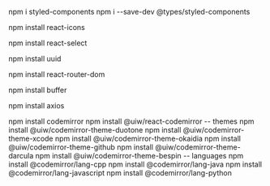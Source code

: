 npm i styled-components
npm i --save-dev @types/styled-components

npm install react-icons

npm install react-select

npm install uuid

npm install react-router-dom

npm install buffer

npm install axios

npm install codemirror
npm install @uiw/react-codemirror
-- themes
npm install @uiw/codemirror-theme-duotone
npm install @uiw/codemirror-theme-xcode
npm install @uiw/codemirror-theme-okaidia
npm install @uiw/codemirror-theme-github
npm install @uiw/codemirror-theme-darcula
npm install @uiw/codemirror-theme-bespin
-- languages
npm install @codemirror/lang-cpp
npm install @codemirror/lang-java
npm install @codemirror/lang-javascript
npm install @codemirror/lang-python
